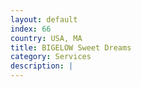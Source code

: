 ```yaml
---
layout: default
index: 66
country: USA, MA
title: BIGELOW Sweet Dreams
category: Services
description: |
---
```

